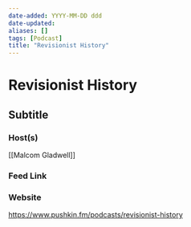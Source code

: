 ```yaml
---
date-added: YYYY-MM-DD ddd
date-updated: 
aliases: []
tags: [Podcast]
title: "Revisionist History"
---
```


# Revisionist History
## Subtitle

### Host(s)
[[Malcom Gladwell]]

### Feed Link

### Website
https://www.pushkin.fm/podcasts/revisionist-history
